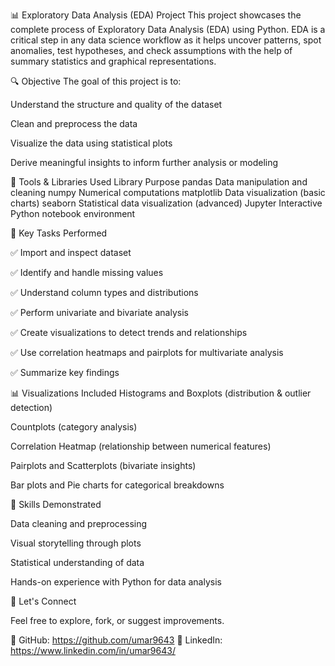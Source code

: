 📊 Exploratory Data Analysis (EDA) Project
This project showcases the complete process of Exploratory Data Analysis (EDA) using Python. EDA is a critical step in any data science workflow as it helps uncover patterns, spot anomalies, test hypotheses, and check assumptions with the help of summary statistics and graphical representations.

🔍 Objective
The goal of this project is to:

Understand the structure and quality of the dataset

Clean and preprocess the data

Visualize the data using statistical plots

Derive meaningful insights to inform further analysis or modeling

🧰 Tools & Libraries Used
Library	Purpose
pandas	Data manipulation and cleaning
numpy	Numerical computations
matplotlib	Data visualization (basic charts)
seaborn	Statistical data visualization (advanced)
Jupyter	Interactive Python notebook environment


📌 Key Tasks Performed

✅ Import and inspect dataset

✅ Identify and handle missing values

✅ Understand column types and distributions

✅ Perform univariate and bivariate analysis

✅ Create visualizations to detect trends and relationships

✅ Use correlation heatmaps and pairplots for multivariate analysis

✅ Summarize key findings

📊 Visualizations Included
Histograms and Boxplots (distribution & outlier detection)

Countplots (category analysis)

Correlation Heatmap (relationship between numerical features)

Pairplots and Scatterplots (bivariate insights)

Bar plots and Pie charts for categorical breakdowns



🎯 Skills Demonstrated

Data cleaning and preprocessing

Visual storytelling through plots

Statistical understanding of data

Hands-on experience with Python for data analysis

🤝 Let's Connect

Feel free to explore, fork, or suggest improvements.

🔗 GitHub: https://github.com/umar9643
🔗 LinkedIn: https://www.linkedin.com/in/umar9643/





